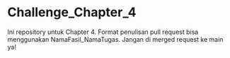 # Challenge_Chapter_4
Ini repository untuk Chapter 4. Format penulisan pull request bisa menggunakan NamaFasil_NamaTugas. Jangan di merged request ke main ya!
